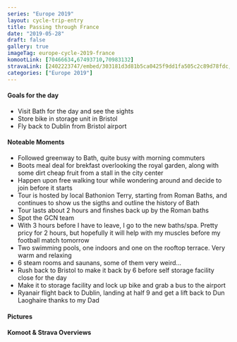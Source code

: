```yaml
---
series: "Europe 2019"
layout: cycle-trip-entry
title: Passing through France
date: "2019-05-28"
draft: false
gallery: true
imageTag: europe-cycle-2019-france
komootLink: [70466634,67493710,70983132]
stravaLink: [2402223747/embed/303181d3d81b5ca0425f9dd1fa505c2c89d78fdc, 2403925392/embed/890e3ae6ba48c09b2a3204457be5d6324b54dd98]
categories: ["Europe 2019"]
---
```


#### Goals for the day

*   Visit Bath for the day and see the sights
*   Store bike in storage unit in Bristol
*   Fly back to Dublin from Bristol airport



#### Noteable Moments

*   Followed greenway to Bath, quite busy with morning commuters
*   Boots meal deal for brekfast overlooking the royal garden, along with some dirt cheap fruit from a stall in the city center
*   Happen upon free walking tour while wondering around and decide to join before it starts
*   Tour is hosted by local Bathonion Terry, starting from Roman Baths, and continues to show us the sigths and outline the history of Bath
*   Tour lasts about 2 hours and finshes back up by the Roman baths
*   Spot the GCN team
*   With 3 hours before I have to leave, I go to the new baths/spa. Pretty pricy for 2 hours, but hopefully it will help with my muscles before my football match tomorrow
*   Two swimming pools, one indoors and one on the rooftop terrace. Very warm and relaxing
*   6 steam rooms and saunans, some of them very weird...
*   Rush back to Bristol to make it back by 6 before self storage facility close for the day
*   Make it to storage facility and lock up bike and grab a bus to the airport
*   Ryanair flight back to Dublin, landing at half 9 and get a lift back to Dun Laoghaire thanks to my Dad

#### Pictures

#### Komoot & Strava Overviews